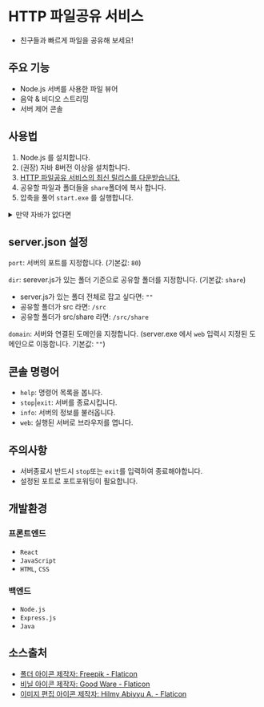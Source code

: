 # HTTP 파일공유 서비스
* 친구들과 빠르게 파일을 공유해 보세요!
## 주요 기능
* Node.js 서버를 사용한 파일 뷰어
* 음악 & 비디오 스트리밍
* 서버 제어 콘솔
## 사용법
1. Node.js 를 설치합니다.
2. (권장) 자바 8버전 이상을 설치합니다.
3. [HTTP 파일공유 서비스의 최신 릴리스를 다운받습니다.](https://github.com/Lseoksee/HTTP_FileShare/releases)
4. 공유할 파일과 폴더들을 `share`폴더에 복사 합니다. 
5. 압축을 풀어 `start.exe` 를 실행합니다.
<details>
    <summary>만약 자바가 없다면</summary>
  
    1. server.js 가 있는 폴더에서 cmd를 실행합니다. (cd명령을 사용해도 무관)
    2. node server.js 를 입력하여 서버를 실행합니다.
</details>

## server.json 설정
`port`: 서버의 포트를 지정합니다. (기본값: `80`)

`dir`: serever.js가 있는 폴더 기준으로 공유할 폴더를 지정합니다. (기본값: `share`)
* server.js가 있는 폴더 전체로 잡고 싶다면: `""`
* 공유할 폴더가 src 라면: `/src`
* 공유할 폴더가 src/share 라면: `/src/share`

`domain`: 서버와 연결된 도메인을 지정합니다. (server.exe 에서 `web` 입력시 지정된 도메인으로 이동합니다. 기본값: `""`)
## 콘솔 명령어
* `help`: 명령어 목록을 봅니다.
* `stop`|`exit`: 서버를 종료시킵니다.
* `info`: 서버의 정보를 불러옵니다.
* `web`: 실행된 서버로 브라우저를 엽니다.
## 주의사항
* 서버종료시 반드시 `stop`또는 `exit`를 입력하여 종료해야합니다.
* 설정된 포트로 포트포워딩이 필요합니다.
## 개발환경
### 프론트엔드
* `React`
* `JavaScript`
* `HTML`, `CSS`
### 백엔드
* `Node.js`
* `Express.js`
* `Java`
## 소스출처
* <a href="https://www.flaticon.com/kr/free-icons/" title="폴더 아이콘">폴더 아이콘  제작자: Freepik - Flaticon</a>
* <a href="https://www.flaticon.com/kr/free-icons/" title="비닐 아이콘">비닐 아이콘  제작자: Good Ware - Flaticon</a>
* <a href="https://www.flaticon.com/kr/free-icons/-" title="이미지 편집 아이콘">이미지 편집 아이콘  제작자: Hilmy Abiyyu A. - Flaticon</a>
